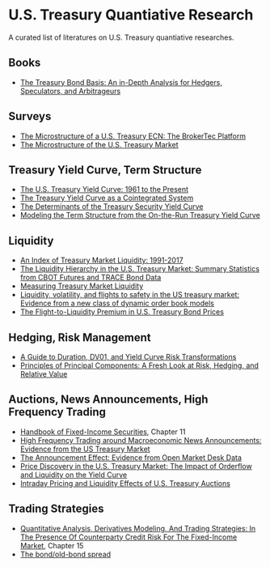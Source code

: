 # U.S. Treasury Quantiative Research

A curated list of literatures on U.S. Treasury quantiative researches.


## Books
* [The Treasury Bond Basis: An in-Depth Analysis for Hedgers, Speculators, and Arbitrageurs](https://www.amazon.com/Treasury-Bond-Basis-Depth-Arbitrageurs/dp/0071456104/ref=sr_1_1?dchild=1&keywords=The+Treasury+Bond+Basis&qid=1586712562&s=books&sr=1-1)


## Surveys
* [The Microstructure of a U.S. Treasury ECN: The BrokerTec Platform](https://www.newyorkfed.org/medialibrary/media/research/staff_reports/sr381.pdf)
* [The Microstructure of the U.S. Treasury Market](https://papers.ssrn.com/sol3/papers.cfm?abstract_id=1070226)


## Treasury Yield Curve, Term Structure
* [The U.S. Treasury Yield Curve: 1961 to the Present](https://www.federalreserve.gov/pubs/feds/2006/200628/200628pap.pdf)
* [The Treasury Yield Curve as a Cointegrated System](https://www.jstor.org/stable/2331330?origin=crossref&seq=1)
* [The Determinants of the Treasury Security Yield Curve](https://onlinelibrary.wiley.com/doi/abs/10.1111/j.1540-6261.1981.tb01079.x)
* [Modeling the Term Structure from the On-the-Run Treasury Yield Curve
](https://papers.ssrn.com/sol3/papers.cfm?abstract_id=291340)


## Liquidity
* [An Index of Treasury Market Liquidity: 1991-2017](https://www.newyorkfed.org/medialibrary/media/research/staff_reports/sr827.pdf)
* [The Liquidity Hierarchy in the U.S. Treasury Market: Summary Statistics from CBOT Futures and TRACE Bond Data](https://www.cftc.gov/sites/default/files/2018-11/Liquidity%20Hierarchy%20in%20Tsy%20Mkt%20v4_ada.pdf)
* [Measuring Treasury Market Liquidity](https://www.newyorkfed.org/medialibrary/media/research/epr/03v09n3/0309flempdf.pdf)
* [Liquidity, volatility, and flights to safety in the US treasury market: Evidence from a new class of dynamic order book models](https://www.econstor.eu/bitstream/10419/93594/1/733627927.pdf)
* [The Flight-to-Liquidity Premium in U.S. Treasury Bond Prices](https://www.nber.org/papers/w9312.pdf)


## Hedging, Risk Management
* [A Guide to Duration, DV01, and Yield Curve Risk Transformations](http://www.closemountain.com/papers/risktransform1.pdf)
* [Principles of Principal Components: A Fresh Look at Risk, Hedging, and Relative Value](http://quantlabs.net/academy/download/free_quant_instituitional_books_/[Salomon%20Smith%20Barney]%20Principles%20of%20Principal%20Components%20-%20A%20Fresh%20Look%20at%20Risk,%20Hedging%20and%20Relative%20Value.pdf)


## Auctions, News Announcements, High Frequency Trading
* [Handbook of Fixed-Income Securities](https://www.amazon.com/Fixed-Income-Securities-Handbooks-Engineering-Econometrics-ebook/dp/B01DEWCS3W/ref=sr_1_1?dchild=1&keywords=handbook+of+fixed+income+pietro&qid=1586713734&s=books&sr=1-1), Chapter 11
* [High Frequency Trading around Macroeconomic News Announcements: Evidence from the US Treasury Market](https://www.bankofcanada.ca/wp-content/uploads/2014/12/wp2014-56.pdf)
* [The Announcement Effect: Evidence from Open Market Desk Data](https://core.ac.uk/download/pdf/6792938.pdf)
* [Price Discovery in the U.S. Treasury Market: The Impact of Orderflow and Liquidity on the Yield Curve
](https://www.nber.org/papers/w9529.pdf)
* [Intraday Pricing and Liquidity Effects of U.S. Treasury Auctions](http://apps.olin.wustl.edu/Conf/CFAR-FTG/Files/pdf/2017/110.pdf)


## Trading Strategies
* [Quantitative Analysis, Derivatives Modeling, And Trading Strategies: In The Presence Of Counterparty Credit Risk For The Fixed-Income Market](https://www.amazon.com/Quantitative-Analysis-Derivatives-Modeling-Strategies/dp/9813203226/ref=sr_1_1?dchild=1&keywords=quantiative+analysis+derivative+modeling+and+trading&qid=1586714088&s=books&sr=1-1-spell), Chapter 15
* [The bond/old-bond spread](https://www.sciencedirect.com/science/article/abs/pii/S0304405X02002076)